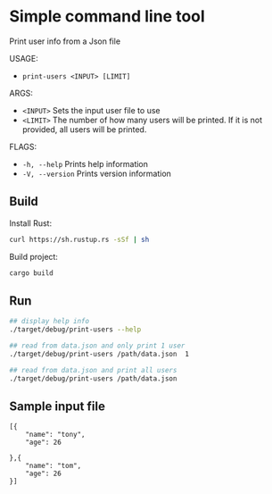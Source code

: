 # Simple command line tool
Print user info from a Json file

USAGE:
- ```print-users <INPUT> [LIMIT]```

ARGS:
- ```<INPUT>```    Sets the input user file to use
- ```<LIMIT>```    The number of how many users will be printed. If it is not provided, all users will be printed.

FLAGS:
- ```-h, --help```       Prints help information
- ```-V, --version```    Prints version information

## Build

Install Rust:

```bash
curl https://sh.rustup.rs -sSf | sh
```

Build project:

```bash
cargo build 
```

## Run

```bash
## display help info
./target/debug/print-users --help 

## read from data.json and only print 1 user
./target/debug/print-users /path/data.json  1

## read from data.json and print all users
./target/debug/print-users /path/data.json
```
## Sample input file 

```
[{
	"name": "tony",
	"age": 26

},{
	"name": "tom",
	"age": 26
}]
```




